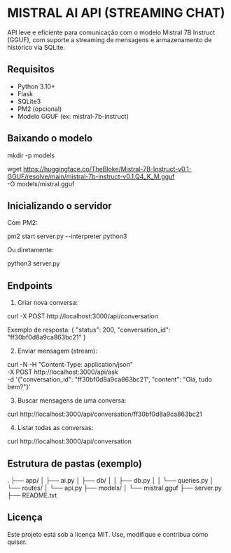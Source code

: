 MISTRAL AI API (STREAMING CHAT)
===============================

API leve e eficiente para comunicação com o modelo Mistral 7B Instruct (GGUF), 
com suporte a streaming de mensagens e armazenamento de histórico via SQLite.

Requisitos
----------

- Python 3.10+
- Flask
- SQLite3
- PM2 (opcional)
- Modelo GGUF (ex: mistral-7b-instruct)

Baixando o modelo
-----------------

mkdir -p models

wget https://huggingface.co/TheBloke/Mistral-7B-Instruct-v0.1-GGUF/resolve/main/mistral-7b-instruct-v0.1.Q4_K_M.gguf \
  -O models/mistral.gguf

Inicializando o servidor
------------------------

Com PM2:

  pm2 start server.py --interpreter python3

Ou diretamente:

  python3 server.py

Endpoints
---------

1. Criar nova conversa:

  curl -X POST http://localhost:3000/api/conversation

  Exemplo de resposta:
  {
    "status": 200,
    "conversation_id": "ff30bf0d8a9ca863bc21"
  }

2. Enviar mensagem (stream):

  curl -N -H "Content-Type: application/json" \
       -X POST http://localhost:3000/api/ask \
       -d '{"conversation_id": "ff30bf0d8a9ca863bc21", "content": "Olá, tudo bem?"}'

3. Buscar mensagens de uma conversa:

  curl http://localhost:3000/api/conversation/ff30bf0d8a9ca863bc21

4. Listar todas as conversas:

  curl http://localhost:3000/api/conversation

Estrutura de pastas (exemplo)
-----------------------------

.
├── app/
│   ├── ai.py
│   ├── db/
│   │   ├── db.py
│   │   └── queries.py
│   └── routes/
│       └── api.py
├── models/
│   └── mistral.gguf
├── server.py
├── README.txt

Licença
-------

Este projeto está sob a licença MIT. Use, modifique e contribua como quiser.